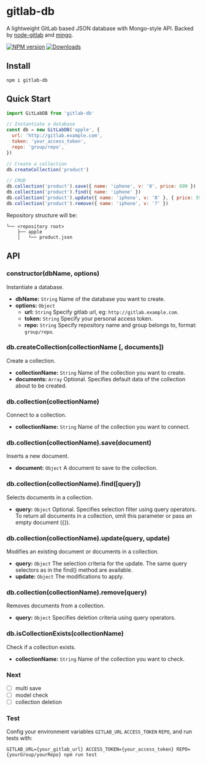 # gitlab-db
A lightweight GitLab based JSON database with Mongo-style API. Backed by [node-gitlab](https://github.com/node-gitlab/node-gitlab) and [mingo](https://github.com/kofrasa/mingo).

[![NPM version][npm-image]][npm-url]
[![Downloads][downloads-image]][npm-url]

[npm-url]: https://npmjs.org/package/gitlab-db
[downloads-image]: http://img.shields.io/npm/dm/gitlab-db.svg
[npm-image]: http://img.shields.io/npm/v/gitlab-db.svg

## Install

```
npm i gitlab-db
```

## Quick Start

```js
import GitLabDB from 'gitlab-db'

// Instantiate a database
const db = new GitLabDB('apple', {
  url: 'http://gitlab.example.com',
  token: 'your_access_token',
  repo: 'group/repo',
})

// Create a collection
db.createCollection('product')

// CRUD
db.collection('product').save({ name: 'iphone', v: '8', price: 699 })
db.collection('product').find({ name: 'iphone' })
db.collection('product').update({ name: 'iphone', v: '8' }, { price: 599 })
db.collection('product').remove({ name: 'iphone', v: '7' })
```

Repository structure will be:

```
└── <repository root>
    ├── apple
    │   └── product.json
```

## API

### constructor(dbName, options)

Instantiate a database.

- **dbName:** `String` Name of the database you want to create.
- **options:** `Object`
  - **url:** `String` Specify gitlab url, eg: `http://gitlab.example.com`.
  - **token:** `String` Specify your personal access token.
  - **repo:** `String` Specify repository name and group belongs to, format: `group/repo`.

### db.createCollection(collectionName [, documents])

Create a collection.

- **collectionName:** `String` Name of the collection you want to create.
- **documents:** `Array` Optional. Specifies default data of the collection about to be created.

### db.collection(collectionName)

Connect to a collection.

- **collectionName:** `String` Name of the collection you want to connect.

### db.collection(collectionName).save(document)

Inserts a new document.

- **document:** `Object` A document to save to the collection.

### db.collection(collectionName).find([query])

Selects documents in a collection.

- **query:** `Object` Optional. Specifies selection filter using query operators. To return all documents in a collection, omit this parameter or pass an empty document ({}).

### db.collection(collectionName).update(query, update)

Modifies an existing document or documents in a collection.

- **query:** `Object` The selection criteria for the update. The same query selectors as in the find() method are available.
- **update:** `Object` The modifications to apply.

### db.collection(collectionName).remove(query)

Removes documents from a collection.

- **query:** `Object` Specifies deletion criteria using query operators.

### db.isCollectionExists(collectionName)

Check if a collection exists.

- **collectionName:** `String` Name of the collection you want to check.

### Next

- [ ] multi save
- [ ] model check
- [ ] collection deletion

### Test

Config your environment variables `GITLAB_URL` `ACCESS_TOKEN` `REPO`, and run tests with:

```
GITLAB_URL={your_gitlab_url} ACCESS_TOKEN={your_access_token} REPO={yourGroup/yourRepo} npm run test
```